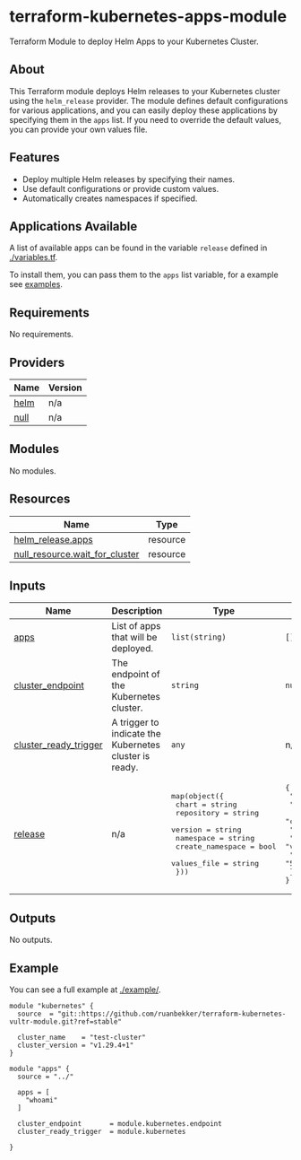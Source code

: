# terraform-kubernetes-apps-module

Terraform Module to deploy Helm Apps to your Kubernetes Cluster.

## About

This Terraform module deploys Helm releases to your Kubernetes cluster using the `helm_release` provider. The module defines default configurations for various applications, and you can easily deploy these applications by specifying them in the `apps` list. If you need to override the default values, you can provide your own values file.

## Features

- Deploy multiple Helm releases by specifying their names.
- Use default configurations or provide custom values.
- Automatically creates namespaces if specified.

## Applications Available

A list of available apps can be found in the variable `release` defined in [./variables.tf](./variables.tf).

To install them, you can pass them to the `apps` list variable, for a example see [examples](#example).

## Requirements

No requirements.

## Providers

| Name | Version |
|------|---------|
| <a name="provider_helm"></a> [helm](#provider\_helm) | n/a |
| <a name="provider_null"></a> [null](#provider\_null) | n/a |

## Modules

No modules.

## Resources

| Name | Type |
|------|------|
| [helm_release.apps](https://registry.terraform.io/providers/hashicorp/helm/latest/docs/resources/release) | resource |
| [null_resource.wait_for_cluster](https://registry.terraform.io/providers/hashicorp/null/latest/docs/resources/resource) | resource |

## Inputs

| Name | Description | Type | Default | Required |
|------|-------------|------|---------|:--------:|
| <a name="input_apps"></a> [apps](#input\_apps) | List of apps that will be deployed. | `list(string)` | `[]` | no |
| <a name="input_cluster_endpoint"></a> [cluster\_endpoint](#input\_cluster\_endpoint) | The endpoint of the Kubernetes cluster. | `string` | `null` | no |
| <a name="input_cluster_ready_trigger"></a> [cluster\_ready\_trigger](#input\_cluster\_ready\_trigger) | A trigger to indicate the Kubernetes cluster is ready. | `any` | n/a | yes |
| <a name="input_release"></a> [release](#input\_release) | n/a | <pre>map(object({<br>    chart            = string<br>    repository       = string<br>    version          = string<br>    namespace        = string<br>    create_namespace = bool<br>    values_file      = string<br>  }))</pre> | <pre>{<br>  "whoami": {<br>    "chart": "whoami",<br>    "create_namespace": true,<br>    "namespace": "apps",<br>    "repository": "https://cowboysysop.github.io/charts/",<br>    "values_file": "templates/whoami/values.yaml",<br>    "version": "5.1.1"<br>  }<br>}</pre> | no |

## Outputs

No outputs.

## Example

You can see a full example at [./example/](./example/).

```hcl
module "kubernetes" {
  source  = "git::https://github.com/ruanbekker/terraform-kubernetes-vultr-module.git?ref=stable"

  cluster_name    = "test-cluster"
  cluster_version = "v1.29.4+1"
}

module "apps" {
  source = "../"

  apps = [
    "whoami"
  ]

  cluster_endpoint       = module.kubernetes.endpoint
  cluster_ready_trigger  = module.kubernetes

}
```
